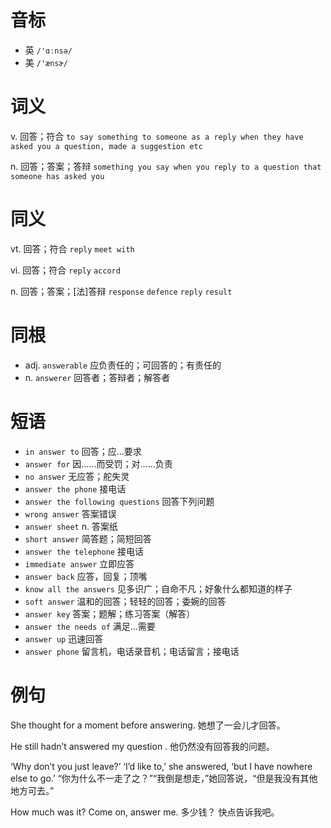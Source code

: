 # 音标

- 英 `/'ɑːnsə/`
- 美 `/'ænsɚ/`

# 词义

v. 回答；符合
`to say something to someone as a reply when they have asked you a question, made a suggestion etc`

n. 回答；答案；答辩
`something you say when you reply to a question that someone has asked you`

# 同义

vt. 回答；符合
`reply` `meet with`

vi. 回答；符合
`reply` `accord`

n. 回答；答案；[法]答辩
`response` `defence` `reply` `result`

# 同根

- adj. `answerable` 应负责任的；可回答的；有责任的
- n. `answerer` 回答者；答辩者；解答者

# 短语

- `in answer to` 回答；应…要求
- `answer for` 因……而受罚；对……负责
- `no answer` 无应答；舵失灵
- `answer the phone` 接电话
- `answer the following questions` 回答下列问题
- `wrong answer` 答案错误
- `answer sheet` n. 答案纸
- `short answer` 简答题；简短回答
- `answer the telephone` 接电话
- `immediate answer` 立即应答
- `answer back` 应答，回复；顶嘴
- `know all the answers` 见多识广；自命不凡；好象什么都知道的样子
- `soft answer` 温和的回答；轻轻的回答；委婉的回答
- `answer key` 答案；题解；练习答案（解答）
- `answer the needs of` 满足...需要
- `answer up` 迅速回答
- `answer phone` 留言机，电话录音机；电话留言；接电话

# 例句

She thought for a moment before answering.
她想了一会儿才回答。

He still hadn’t answered my question .
他仍然没有回答我的问题。

‘Why don’t you just leave?’ ‘I’d like to,’ she answered, ‘but I have nowhere else to go.’
“你为什么不一走了之？”“我倒是想走，”她回答说，“但是我没有其他地方可去。”

How much was it? Come on, answer me.
多少钱？ 快点告诉我吧。


